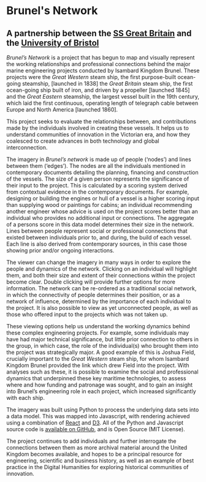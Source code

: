 # Brunel's Network

## A partnership between the [SS Great Britain](https://www.ssgreatbritain.org) and the [University of Bristol](https://bristol.ac.uk)

*Brunel’s Network* is a project that has begun to map and visually represent the working relationships and professional connections behind the major marine engineering projects conducted by Isambard Kingdom Brunel.  These projects were the *Great Western* steam ship, the first purpose-built ocean-going steamship, [launched in 1838] the *Great Britain* steam ship, the first ocean-going ship built of iron, and driven by a propeller [launched 1845] and the *Great Eastern* steamship, the largest vessel built in the 19th century, which laid the first continuous, operating length of telegraph cable between Europe and North America [launched 1860].

This project seeks to evaluate the relationships between, and contributions made by the individuals involved in creating these vessels. It helps us to understand communities of innovation in the Victorian era, and how they coalesced to create advances in both technology and global interconnection.
 
The imagery in *Brunel’s network* is made up of people (‘nodes’) and lines between them (‘edges’). The nodes are all the individuals mentioned in contemporary documents detailing the planning, financing and construction of the vessels. The size of a given person represents the significance of their input to the project.  This is calculated by a scoring system derived from contextual evidence in the contemporary documents.  For example, designing or building the engines or hull of a vessel is a higher scoring input than supplying wood or paintings for cabins; an individual recommending another engineer whose advice is used on the project scores better than an individual who provides no additional input or connections.  The aggregate of a persons score in this data model determines their size in the network.  Lines between people represent social or professional connections that existed between individuals prior to, and during, the build of each vessel.  Each line is also derived from contemporary sources, in this case those showing prior and/or ongoing interactions. 

The viewer can change the imagery in many ways in order to explore the people and dynamics of the network.  Clicking on an individual will highlight them, and both their size and extent of their connections within the project become clear. Double clicking will provide further options for more information.  The network can be re-ordered as a traditional social network, in which the connectivity of people determines their position, or as a network of influence, determined by the importance of each individual to the project.  It is also possible to view as yet unconnected people, as well as those who offered input to the projects which was not taken up.

These viewing options help us understand the working dynamics behind these complex engineering projects.  For example, some individuals may have had major technical significance, but little prior connection to others in the group, in which case, the role of the individual(s) who brought them into the project was strategically major. A good example of this is Joshua Field, crucially important to the *Great Western* steam ship, for whom Isambard Kingdom Brunel provided the link which drew Field into the project.  With analyses such as these, it is possible to examine the social and professional dynamics that underpinned these key maritime technologies, to assess where and how funding and patronage was sought, and to gain an insight into Brunel’s engineering role in each project, which increased significantly with each ship.

The imagery was built using Python to process the underlying data sets into a data model. This was mapped into Javascript, with rendering achieved using a combination of [React](https://reactjs.org) and [D3](https://d3js.org). All of the Python and Javascript source code is [available on GitHub](https://github.com/brunels-network/network), and is Open Source (MIT License).

The project continues to add individuals and further interrogate the connections between them as more archival material around the United Kingdom becomes available, and hopes to be a principal resource for engineering, scientific and business history, as well as an example of best practice in the Digital Humanities for exploring historical communities of innovation.